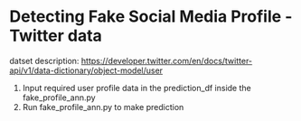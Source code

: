 # Detecting Fake Social Media Profile - Twitter data

datset description: https://developer.twitter.com/en/docs/twitter-api/v1/data-dictionary/object-model/user

1) Input required user profile data in the prediction_df inside the fake_profile_ann.py
2) Run fake_profile_ann.py to make prediction
